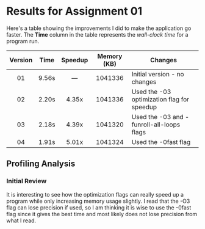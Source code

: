 # Results for Assignment 01

Here's a table showing the improvements I did to make the application go faster.  The **Time** column in the table represents the _wall-clock time_ for a program run.

| Version | Time | Speedup | Memory (KB) | Changes |
| :-----: | ---- | :-----: | :------: | ------- |
| 01 | 9.56s | &mdash; | 1041336 | Initial version - no changes |
| 02 | 2.20s | 4.35x | 1041336 | Used the -03 optimization flag for speedup |
| 03 | 2.18s | 4.39x| 1041320 | Used the -03 and -funroll-all-loops flags |
| 04 | 1.91s | 5.01x| 1041324 | Used the -0fast flag |

## Profiling Analysis

### Initial Review

It is interesting to see how the optimization flags 
can really speed up a program while only increasing 
memory usage slightly. I read that the -O3 flag can 
lose precision if used, so I am thinking it is wise 
to use the -0fast flag since it gives the best time 
and most likely does not lose precision from what I 
read.
